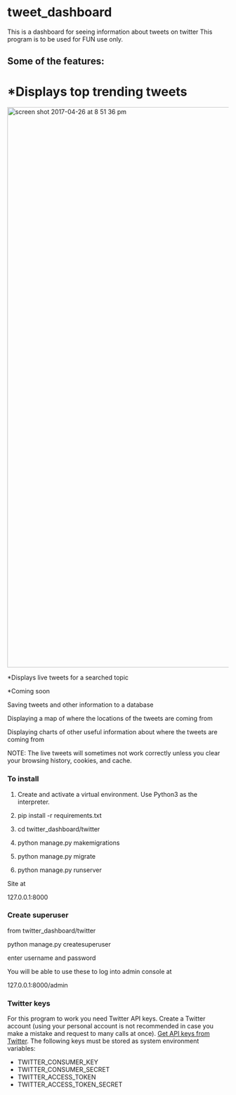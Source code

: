 # tweet_dashboard

This is a dashboard for seeing information about tweets on twitter
This program is to be used for FUN use only.


## Some of the features:
# *Displays top trending tweets
<img width="1275" alt="screen shot 2017-04-26 at 8 51 36 pm" src="https://cloud.githubusercontent.com/assets/22032532/25465383/846e8c64-2ac7-11e7-8db3-865a493a18c3.png">

*Displays live tweets for a searched topic


*Coming soon

Saving tweets and other information to a database

Displaying a map of where the locations of the tweets are coming from

Displaying charts of other useful information about where the tweets are coming from

NOTE: The live tweets will sometimes not work correctly unless you clear your browsing history, cookies, and cache.

### To install

1. Create and activate a virtual environment. Use Python3 as the interpreter.

2. pip install -r requirements.txt

3. cd twitter_dashboard/twitter

4. python manage.py makemigrations

5. python manage.py migrate

6. python manage.py runserver

Site at

127.0.0.1:8000

### Create superuser

from twitter_dashboard/twitter

python manage.py createsuperuser

enter username and password

You will be able to use these to log into admin console at

127.0.0.1:8000/admin


### Twitter keys
For this program to work you need Twitter API keys.
Create a Twitter account (using your personal account is not recommended in case you make a mistake and request to many calls at once).
[Get API keys from Twitter](https://apps.twitter.com/). The following keys must
be stored as system environment variables:
* TWITTER_CONSUMER_KEY
* TWITTER_CONSUMER_SECRET
* TWITTER_ACCESS_TOKEN
* TWITTER_ACCESS_TOKEN_SECRET
